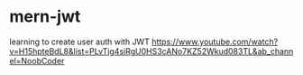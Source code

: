 # mern-jwt

learning to create user auth with JWT https://www.youtube.com/watch?v=H15hpteBdL8&list=PLvTjg4siRgU0HS3cANo7KZ52Wkud083TL&ab_channel=NoobCoder